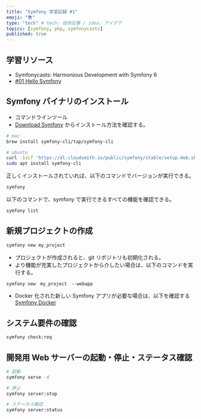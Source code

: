 ```yaml
---
title: "Symfony 学習記録 #1"
emoji: "📚"
type: "tech" # tech: 技術記事 / idea: アイデア
topics: [symfony, php, symfonycasts]
published: true
---
```


## 学習リソース

- Symfonycasts: Harmonious Development with Symfony 6
- [#01 Hello Symfony](https://symfonycasts.com/screencast/symfony6/setup)

## Symfony バイナリのインストール

- コマンドラインツール
- [Download Symfony](https://symfony.com/download) からインストール方法を確認する。

```bash
# mac
brew install symfony-cli/tap/symfony-cli

# ubuntu
curl -1sLf 'https://dl.cloudsmith.io/public/symfony/stable/setup.deb.sh' | sudo -E bash
sudo apt install symfony-cli
```

正しくインストールされていれば、以下のコマンドでバージョンが実行できる。

```bash
symfony
```

以下のコマンドで、symfony で実行できるすべての機能を確認できる。

```bash
symfony list
```

## 新規プロジェクトの作成

```bash
symfony new my_project
```

- プロジェクトが作成されると、git リポジトリも初期化される。
- より機能が充実したプロジェクトから介したい場合は、以下のコマンドを実行する。

```bash
symfony new　my_project　--webapp
```

- Docker 化された新しい Symfony アプリが必要な場合は、以下を確認する
  [Symfony Docker](https://github.com/dunglas/symfony-docker)

## システム要件の確認

```bash
symfony check:req
```

## 開発用 Web サーバーの起動・停止・ステータス確認

```bash
# 起動
symfony serve -d

# 停止
symfony server:stop

# ステータス確認
symfony server:status
```
